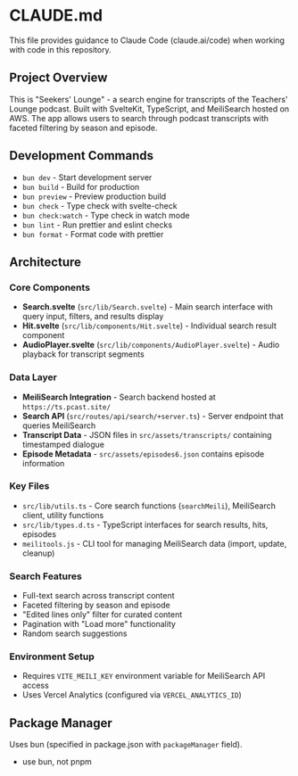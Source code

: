 # CLAUDE.md

This file provides guidance to Claude Code (claude.ai/code) when working with code in this repository.

## Project Overview

This is "Seekers' Lounge" - a search engine for transcripts of the Teachers' Lounge podcast. Built with SvelteKit, TypeScript, and MeiliSearch hosted on AWS. The app allows users to search through podcast transcripts with faceted filtering by season and episode.

## Development Commands

- `bun dev` - Start development server
- `bun build` - Build for production  
- `bun preview` - Preview production build
- `bun check` - Type check with svelte-check
- `bun check:watch` - Type check in watch mode
- `bun lint` - Run prettier and eslint checks
- `bun format` - Format code with prettier

## Architecture

### Core Components
- **Search.svelte** (`src/lib/Search.svelte`) - Main search interface with query input, filters, and results display
- **Hit.svelte** (`src/lib/components/Hit.svelte`) - Individual search result component
- **AudioPlayer.svelte** (`src/lib/components/AudioPlayer.svelte`) - Audio playback for transcript segments

### Data Layer
- **MeiliSearch Integration** - Search backend hosted at `https://ts.pcast.site/`
- **Search API** (`src/routes/api/search/+server.ts`) - Server endpoint that queries MeiliSearch
- **Transcript Data** - JSON files in `src/assets/transcripts/` containing timestamped dialogue
- **Episode Metadata** - `src/assets/episodes6.json` contains episode information

### Key Files
- `src/lib/utils.ts` - Core search functions (`searchMeili`), MeiliSearch client, utility functions
- `src/lib/types.d.ts` - TypeScript interfaces for search results, hits, episodes
- `meilitools.js` - CLI tool for managing MeiliSearch data (import, update, cleanup)

### Search Features
- Full-text search across transcript content
- Faceted filtering by season and episode
- "Edited lines only" filter for curated content
- Pagination with "Load more" functionality
- Random search suggestions

### Environment Setup
- Requires `VITE_MEILI_KEY` environment variable for MeiliSearch API access
- Uses Vercel Analytics (configured via `VERCEL_ANALYTICS_ID`)

## Package Manager

Uses bun (specified in package.json with `packageManager` field).
- use bun, not pnpm